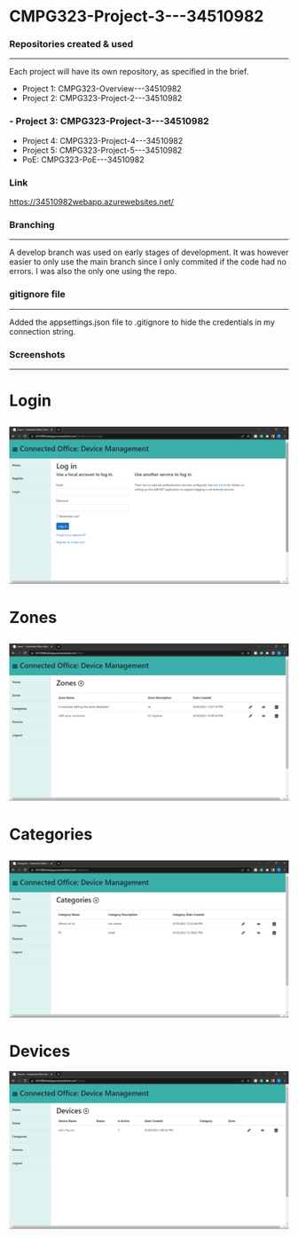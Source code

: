 # CMPG323-Project-3---34510982

### Repositories created & used
---
Each project will have its own repository, as specified in the brief.
- Project 1:    CMPG323-Overview---34510982
- Project 2:    CMPG323-Project-2---34510982
### - Project 3:    CMPG323-Project-3---34510982
- Project 4:    CMPG323-Project-4---34510982
- Project 5:    CMPG323-Project-5---34510982
- PoE: CMPG323-PoE---34510982

### Link
https://34510982webapp.azurewebsites.net/

### Branching
---
A develop branch was used on early stages of development. It was however easier to only use the main branch since I only commited if the code had no errors. I was also the only one using the repo.

### gitignore file
---
Added the appsettings.json file to .gitignore to hide the credentials in my connection string.

### Screenshots
---
# Login
![alt text](Login.png)
---
# Zones
![alt text](Zones.png)
---
# Categories
![alt text](Categories.png)
---
# Devices
![alt text](Devices.png)